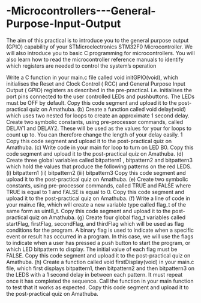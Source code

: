# -Microcontrollers---General-Purpose-Input-Output

The aim of this practical is to introduce you to the general purpose output (GPIO) capability of your
STMicroelectronics STM32F0 Microcontroller. We will also introduce you to basic C programming for
microcontrollers. You will also learn how to read the microcontroller reference manuals to identify which
registers are needed to control the system’s operation

Write a C function in your main.c file called void initGPIO(void), which initialises the Reset
and Clock Control ( RCC) and General Purpose Input Output ( GPIO) registers as described in the
pre-practical. i.e. initialises the port pins connected to the user controlled LEDs and pushbuttons.
The LEDs must be OFF by default.
Copy this code segment and upload it to the post-practical quiz on Amathuba.
(b) Create a function called void delay(void) which uses two nested for loops to create an
approximate 1 second delay. Create two symbolic constants, using pre-processor commands, called
DELAY1 and DELAY2. These will be used as the values for your for loops to count up to. You
can therefore change the length of your delay easily. 1
Copy this code segment and upload it to the post-practical quiz on Amathuba.
(c) Write code in your main for loop to turn on LED B0. Copy this code segment and upload it to
the post-practical quiz on Amathuba.
(d) Create three global variables called bitpattern1 , bitpattern2 and bitpattern3 which
hold the values that produce the following patterns on the red LEDS.
(i) bitpattern1
(ii) bitpattern2
(iii) bitpattern3
Copy this code segment and upload it to the post-practical quiz on Amathuba.
(e) Create two symbolic constants, using pre-processor commands, called TRUE and FALSE where
TRUE is equal to 1 and FALSE is equal to 0.
Copy this code segment and upload it to the post-practical quiz on Amathuba.
(f) Write a line of code in your main.c file, which will create a new variable type called flag_t of the
same form as uint8_t.
Copy this code segment and upload it to the post-practical quiz on Amathuba.
(g) Create four global flag_t variables called startFlag, firstFlag, secondFlag, and
thirdFlag which will be used as flag conditions for the program. A binary flag is used to indicate
when a specific event or result has occurred in a program. In this case, we will use the flags to
indicate when a user has pressed a push button to start the program, or which LED bitpattern to
display. The initial value of each flag must be FALSE.
Copy this code segment and upload it to the post-practical quiz on Amathuba.
(h) Create a function called void firstDisplay(void) in your main.c file, which first displays
bitpattern1, then bitpattern2 and then bitpattern3 on the LEDS with a 1 second delay
in between each pattern. It must repeat once it has completed the sequence. Call the function in
your main function to test that it works as expected.
Copy this code segment and upload it to the post-practical quiz on Amathuba.
